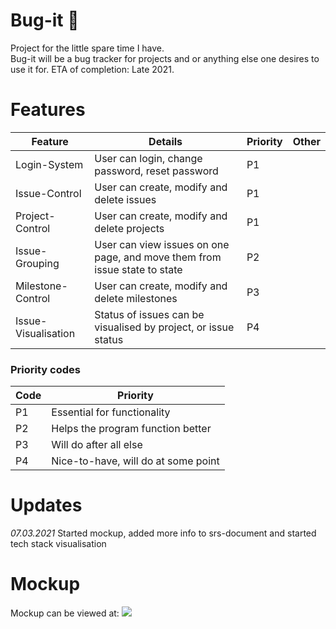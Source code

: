 # Bug-it :bug: 
Project for the little spare time I have.<br>
Bug-it will be a bug tracker for projects and or anything else one desires to use it for.
ETA of completion: Late 2021.

# Features

| Feature | Details | Priority | Other |
|---|---|---|---|
| Login-System | User can login, change password, reset password | P1 |   |
| Issue-Control | User can create, modify and delete issues | P1 |   |
| Project-Control | User can create, modify and delete projects | P1 |   |
| Issue-Grouping | User can view issues on one page, and move them from issue state to state | P2 |   |
| Milestone-Control | User can create, modify and delete milestones | P3 |   |
| Issue-Visualisation | Status of issues can be visualised by project, or issue status  | P4 |   |

### Priority codes
| Code | Priority |
|---|---|
| P1 | Essential for functionality |
| P2 | Helps the program function better |
| P3 | Will do after all else |
| P4 | Nice-to-have, will do at some point |

# Updates

*07.03.2021*
Started mockup, added more info to srs-document and started tech stack visualisation

# Mockup
Mockup can be viewed at: ![](https://www.figma.com/file/bk4hP8W5uOanNY6ANlQ9AD/Bug-It?node-id=2%3A8)